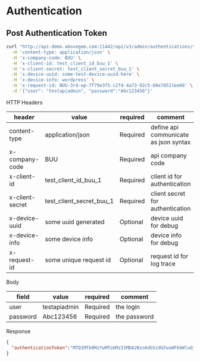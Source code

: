 # Authentication

## Post Authentication Token

```bash
curl "http://api-demo.abovegem.com:11442/api/v3/admin/authentications/token" \
  -H 'content-type: application/json' \
  -H 'x-company-code: BUU' \
  -H 'x-client-id: test_client_id_buu_1' \
  -H 'x-client-secret: test_client_secret_buu_1' \
  -H 'x-device-uuid: some-test-device-uuid-here' \
  -H 'x-device-info: wordpress' \
  -H 'x-request-id: BUU-3rd-wp-7f79e3f5-c2f4-4a73-92c5-66e78511ee60' \
  -d '{"user": "testapiadmin", "password":"Abc123456"}' 
```

HTTP Headers

| header          | value                    | required | comment                               |
| --------------- | ------------------------ | -------- | ------------------------------------- |
| content-type    | application/json         | Required | define api communicate as json syntax |
| x-company-code  | BUU                      | Required | api company code                      |
| x-client-id     | test_client_id_buu_1     | Required | client id for authentication          |
| x-client-secret | test_client_secret_buu_1 | Required | client secret for authentication      |
| x-device-uuid   | some uuid generated      | Optional | device uuid for debug                 |
| x-device-info   | some device info         | Optional | device info for debug                 |
| x-request-id    | some unique request id   | Optional | request id for log trace              |

Body

| field    | value        | required | comment      |
| -------- | ------------ | -------- | ------------ |
| user     | testapiadmin | Required | the login    |
| password | Abc123456    | Required | the password |

Response

```json
{
  "authenticationToken":"MTQ1MTk0MzYwMTo6MzI5MDA2Nzo6dGVzdGFwaWFkbWluOjpzb21lLXRlc3QtZGV2aWNlLXV1aWQtaGVyZTo6MTcwNjAxNzI5OTAzNzo6dGVzdF9jbGllbnRfaWRfYnV1XzE6OkJVVTo6TTo6NzYzdXpTZ0JjNUJGdHB0OHBzV01mRDVCNUxFbGlNSkFlb3Zlb0tla09iVT0="
}
```
